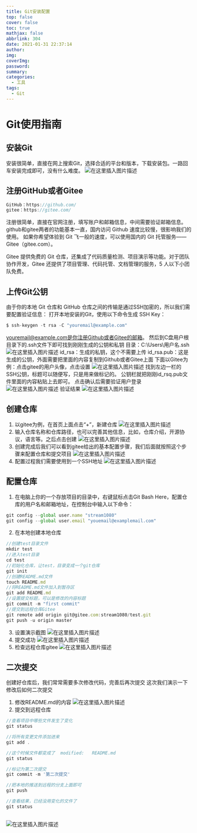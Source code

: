 ```yaml
---
title: Git安装配置
top: false
cover: false
toc: true
mathjax: false
abbrlink: 304
date: 2021-01-31 22:37:14
author:
img:
coverImg:
password:
summary:
categories:
  - 工具
tags:
  - Git
---
```


# Git使用指南
## 安装Git
安装很简单，直接在网上搜索Git，选择合适的平台和版本，下载安装包。一路回车安装完成即可，没有什么难度。
![在这里插入图片描述](https://img-blog.csdnimg.cn/20210130213233579.png?x-oss-process=image/watermark,type_ZmFuZ3poZW5naGVpdGk,shadow_10,text_aHR0cHM6Ly9ibG9nLmNzZG4ubmV0L3Vwc3RyZWFtNDgw,size_16,color_FFFFFF,t_70#pic_center)
## 注册GitHub或者Gitee

```javascript
GitHub：https://github.com/
gitee：https://gitee.com/
```

注册很简单，直接在官网注册，填写账户和邮箱信息，中间需要验证邮箱信息。
github和gitee两者的功能基本一直，国内访问 Github 速度比较慢，很影响我们的使用。
如果你希望体验到 Git 飞一般的速度，可以使用国内的 Git 托管服务——Gitee（gitee.com）。

Gitee 提供免费的 Git 仓库，还集成了代码质量检测、项目演示等功能。对于团队协作开发，Gitee 还提供了项目管理、代码托管、文档管理的服务，5 人以下小团队免费。

## 上传Git公钥
由于你的本地 Git 仓库和 GitHub 仓库之间的传输是通过SSH加密的，所以我们需要配置验证信息：
打开本地安装的Git，使用以下命令生成 SSH Key：

```javascript
$ ssh-keygen -t rsa -C "youremail@example.com"
```
youremail@example.com是你注册Github或者Gitee的邮箱。
然后到C盘用户根目录下的.ssh文件下即可找到刚刚生成的公钥和私钥
目录：C:\Users\用户名\.ssh
![在这里插入图片描述](https://img-blog.csdnimg.cn/20210130214021521.png#pic_center)
id_rsa：生成的私钥，这个不需要上传
id_rsa.pub：这是生成的公钥，外面需要把里面的内容复制到Github或者Gitee上面
下面以Gitee为例：点击gitee的用户头像，点击设置
![在这里插入图片描述](https://img-blog.csdnimg.cn/20210130214446464.png?x-oss-process=image/watermark,type_ZmFuZ3poZW5naGVpdGk,shadow_10,text_aHR0cHM6Ly9ibG9nLmNzZG4ubmV0L3Vwc3RyZWFtNDgw,size_16,color_FFFFFF,t_70#pic_center)
找到左边一栏的SSH公钥，标题可以随便写，只是用来做标记的。
公钥栏就把刚刚id_rsq.pub文件里面的内容粘贴上去即可。
点击确认后需要验证用户登录
![在这里插入图片描述](https://img-blog.csdnimg.cn/20210130214540395.png?x-oss-process=image/watermark,type_ZmFuZ3poZW5naGVpdGk,shadow_10,text_aHR0cHM6Ly9ibG9nLmNzZG4ubmV0L3Vwc3RyZWFtNDgw,size_16,color_FFFFFF,t_70#pic_center)
验证结果
![在这里插入图片描述](https://img-blog.csdnimg.cn/20210130215311539.png)

## 创建仓库
1. 以gitee为例，在首页上面点击“+”，新建仓库
![在这里插入图片描述](https://img-blog.csdnimg.cn/20210131120546636.png?x-oss-process=image/watermark,type_ZmFuZ3poZW5naGVpdGk,shadow_10,text_aHR0cHM6Ly9ibG9nLmNzZG4ubmV0L3Vwc3RyZWFtNDgw,size_16,color_FFFFFF,t_70)
2. 输入仓库名称和仓库路径，也可以完善其他信息，比如，仓库介绍，开源协议，语言等。之后点击创建
![在这里插入图片描述](https://img-blog.csdnimg.cn/20210131121036282.png?x-oss-process=image/watermark,type_ZmFuZ3poZW5naGVpdGk,shadow_10,text_aHR0cHM6Ly9ibG9nLmNzZG4ubmV0L3Vwc3RyZWFtNDgw,size_16,color_FFFFFF,t_70)
3. 创建完成后我们可以看到gitee给出的基本配置步骤，我们后面就按照这个步骤来配置仓库和提交项目
![在这里插入图片描述](https://img-blog.csdnimg.cn/20210131123202838.png?x-oss-process=image/watermark,type_ZmFuZ3poZW5naGVpdGk,shadow_10,text_aHR0cHM6Ly9ibG9nLmNzZG4ubmV0L3Vwc3RyZWFtNDgw,size_16,color_FFFFFF,t_70)
4. 配置过程我们需要使用到一个SSH地址
![在这里插入图片描述](https://img-blog.csdnimg.cn/20210131123321311.png)



## 配置仓库
1. 在电脑上你的一个存放项目的目录中，右键鼠标点击Git Bash Here，配置仓库的用户名和邮箱地址，在控制台中输入以下命令：

```javascript
git config --global user.name "stream1080"
git config --global user.email "youemail@examplemail.com"
```
2. 在本地创建本地仓库

```javascript
//创建test目录文件
mkdir test
//进入test目录
cd test
//初始化仓库，让test，目录变成一个git仓库
git init
//创建README.md文件
touch README.md
//将README.md文件加入到暂存区
git add README.md
//设置提交标题，可以是修改的内容标题
git commit -m "first commit"
//提交到远程仓库Gitee
git remote add origin git@gitee.com:stream1080/test.git
git push -u origin master
```
3. 设置演示截图
![在这里插入图片描述](https://img-blog.csdnimg.cn/20210131124635579.png?x-oss-process=image/watermark,type_ZmFuZ3poZW5naGVpdGk,shadow_10,text_aHR0cHM6Ly9ibG9nLmNzZG4ubmV0L3Vwc3RyZWFtNDgw,size_16,color_FFFFFF,t_70)
4. 提交成功
![在这里插入图片描述](https://img-blog.csdnimg.cn/20210131124845711.png?x-oss-process=image/watermark,type_ZmFuZ3poZW5naGVpdGk,shadow_10,text_aHR0cHM6Ly9ibG9nLmNzZG4ubmV0L3Vwc3RyZWFtNDgw,size_16,color_FFFFFF,t_70)
5. 检查远程仓库gitee
![在这里插入图片描述](https://img-blog.csdnimg.cn/20210131124917267.png?x-oss-process=image/watermark,type_ZmFuZ3poZW5naGVpdGk,shadow_10,text_aHR0cHM6Ly9ibG9nLmNzZG4ubmV0L3Vwc3RyZWFtNDgw,size_16,color_FFFFFF,t_70)
## 二次提交
创建好仓库后，我们常常需要多次修改代码，完善后再次提交
这次我们演示一下修改后如何二次提交
1. 修改README.md的内容
![在这里插入图片描述](https://img-blog.csdnimg.cn/20210131130531679.png?x-oss-process=image/watermark,type_ZmFuZ3poZW5naGVpdGk,shadow_10,text_aHR0cHM6Ly9ibG9nLmNzZG4ubmV0L3Vwc3RyZWFtNDgw,size_16,color_FFFFFF,t_70)
2. 提交到远程仓库

```javascript
//查看项目中哪些文件发生了变化
git status 

//将所有变更文件添加进来
git add . 

//这个时候文件都变成了  modified:   README.md
git status 

//标记为第二次提交
git commit -m '第二次提交'

//把本地的推送到远程的分支上面即可
git push 

//查看结果，已经没用变化的文件了
git status 
 
```
![在这里插入图片描述](https://img-blog.csdnimg.cn/20210131131959342.png?x-oss-process=image/watermark,type_ZmFuZ3poZW5naGVpdGk,shadow_10,text_aHR0cHM6Ly9ibG9nLmNzZG4ubmV0L3Vwc3RyZWFtNDgw,size_16,color_FFFFFF,t_70)



